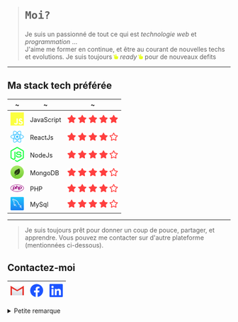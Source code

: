 

> # `Moi?`
>Je suis un passionné de tout ce qui est *technologie  web* et *programmation* ...  
>J'aime me former en continue, et être au courant de nouvelles techs et evolutions. 
>Je suis toujours ![icon-js](svg/hand-peace.png) *ready* ![icon-js](svg/hand-peace.png) pour de nouveaux defits
___

## Ma stack tech préférée

~ | ~ | ~
--- | --- | ---
![icon-js](svg/js.png) | JavaScript | ![icon-start](svg/star.png) ![icon-start](svg/star.png) ![icon-start](svg/star.png) ![icon-start](svg/star.png) ![icon-start](svg/star.png)
![icon-react](svg/react.png) | ReactJs | ![icon-start](svg/star.png) ![icon-start](svg/star.png) ![icon-start](svg/star.png) ![icon-start](svg/star.png) ![icon-start-empty](svg/star-empty.png)
![icon-node](svg/node-js.png) | NodeJs | ![icon-start](svg/star.png) ![icon-start](svg/star.png) ![icon-start](svg/star.png) ![icon-start](svg/star.png) ![icon-start-empty](svg/star-empty.png)
![icon-mongodb](svg/mongodb.png) | MongoDB | ![icon-start](svg/star.png) ![icon-start](svg/star.png) ![icon-start](svg/star.png) ![icon-start](svg/star.png) ![icon-start-empty](svg/star-empty.png)
![icon-php](svg/php.png) | PHP | ![icon-start](svg/star.png) ![icon-start](svg/star.png) ![icon-start](svg/star.png) ![icon-start-empty](svg/star.png) ![icon-start-empty](svg/star-empty.png)
![icon-mysql](svg/mysql.png) | MySql | ![icon-start](svg/star.png) ![icon-start](svg/star.png) ![icon-start](svg/star.png) ![icon-start](svg/star.png) ![icon-start-empty](svg/star-empty.png)

___

>Je suis toujours prêt pour donner un coup de pouce, partager, et apprendre.
>Vous pouvez me contacter sur d'autre plateforme (mentionnées ci-dessous).
## Contactez-moi
[![gmail](svg/gmail.png)](mailto:m3t4r4k@gmail.com)|[![](svg/facebook.png)](https://web.facebook.com/manjaka.rak/)|[![](svg/linkedin.png)](https://www.linkedin.com/in/manjaka-rak-5b53221bb)
--- | --- | ---
<details>
  <summary>Petite remarque</summary>
  Je suis actuellement à la recherche d'un job en tant que developpeur JavaScript. Si ça vous intérèsse faites-moi signe.
</details>
